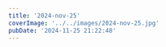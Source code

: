 ```yaml
---
title: '2024-nov-25'
coverImage: '../../images/2024-nov-25.jpg'
pubDate: '2024-11-25 21:22:48'
---
```

